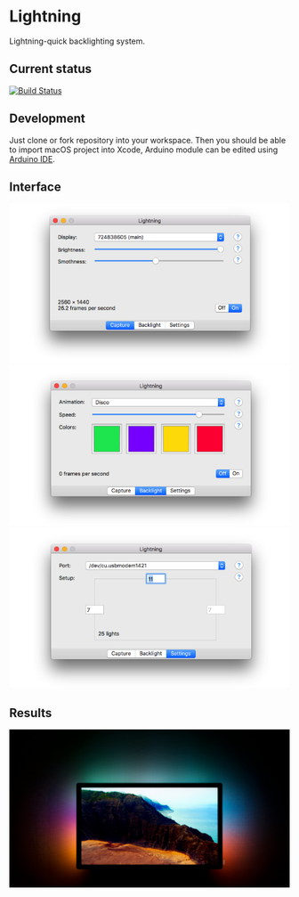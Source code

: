 # Lightning
Lightning-quick backlighting system.

## Current status
[![Build Status](https://travis-ci.org/maciaszczykm/lightning.svg?branch=master)](https://travis-ci.org/maciaszczykm/lightning)

## Development
Just clone or fork repository into your workspace. Then you should be able to import macOS project into Xcode, Arduino module can be edited using [Arduino IDE](https://www.arduino.cc/en/main/software).

## Interface
<p align="center">
    <img src="resource/capture.png">
    <img src="resource/backlight.png">
    <img src="resource/settings.png">
</p>

## Results
<p align="center">
    <img src="resource/results.jpg">
</p>
